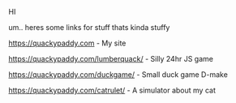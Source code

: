 HI

um.. heres some links for stuff thats kinda stuffy

https://quackypaddy.com - My site

https://quackypaddy.com/lumberquack/ - Silly 24hr JS game

https://quackypaddy.com/duckgame/ - Small duck game D-make

https://quackypaddy.com/catrulet/ - A simulator about my cat


<!---
Walabrolu4/Walabrolu4 is a ✨ special ✨ repository because its `README.md` (this file) appears on your GitHub profile.
You can click the Preview link to take a look at your changes.
--->

